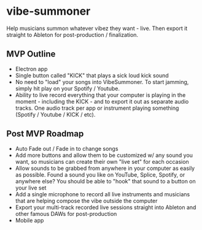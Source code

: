 # vibe-summoner
Help musicians summon whatever vibez they want - live. Then export it straight to Ableton for post-production / finalization.

## MVP Outline
- Electron app
- Single button called "KICK" that plays a sick loud kick sound
- No need to "load" your songs into VibeSummoner. To start jamming, simply hit play on your Spotify / Youtube.
- Ability to live record everything that your computer is playing in the moment - including the KICK - and to export it out as separate audio tracks. One audio track per app or instrument playing something (Spotify / Youtube / KICK / etc).

## Post MVP Roadmap
- Auto Fade out / Fade in to change songs
- Add more buttons and allow them to be customized w/ any sound you want, so musicians can create their own "live set" for each occasion
- Allow sounds to be grabbed from anywhere in your computer as easily as possible. Found a sound you like on YouTube, Splice, Spotify, or anywhere else? You should be able to "hook" that sound to a button on your live set
- Add a single microphone to record all live instruments and musicians that are helping compose the vibe outside the computer
- Export your multi-track recorded live sessions straight into Ableton and other famous DAWs for post-production
- Mobile app

